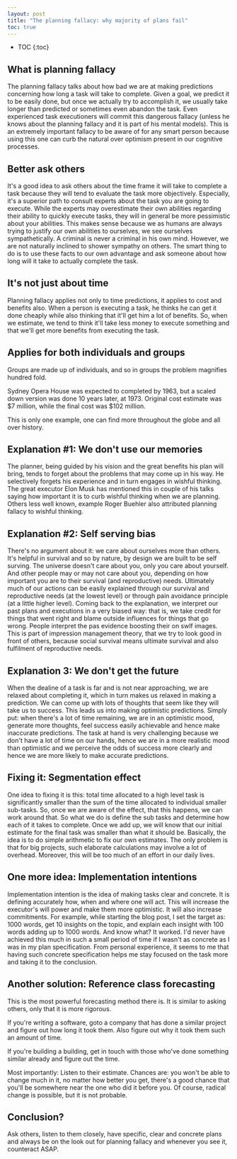 ```yaml
---
layout: post
title: "The planning fallacy: why majority of plans fail"
toc: true
---
```


* TOC
{:toc}

## What is planning fallacy

The planning fallacy talks about how bad we are at making predictions concerning how long a task will take to complete. Given a goal, we predict it to be easily done, but once we actually try to accomplish it, we usually take longer than predicted or sometimes even abandon the task. Even experienced task executioners will commit this dangerous fallacy  (unless he knows about the planning fallacy and it is part of his mental models). This is an extremely important fallacy to be aware of for any smart person because using this one can curb the natural over optimism present in our cognitive processes.

## Better ask others 

It's a good idea to ask others about the time frame it will take to complete a task because they will tend to evaluate the task more objectively. Especially, it's a superior path to consult experts about the task you are going to execute. While the experts may overestimate their own abilities regarding their ability to quickly execute tasks, they will in general be more pessimistic about your abilities. This makes sense because we as humans are always trying to justify our own abilities to ourselves, we see ourselves sympathetically. A criminal is never a criminal in his own mind. However, we are not naturally inclined to shower sympathy on others. The smart thing to do is to use these facts to our own advantage and ask someone about how long will it take to actually complete the task.

## It's not just about time

Planning fallacy applies not only to time predictions, it applies to cost and benefits also. When a person is executing a task, he thinks he can get it done cheaply while also thinking that it'll get him a lot of benefits. So, when we estimate, we tend to think it'll take less money to execute something and that we'll get more benefits from executing the task. 

## Applies for both individuals and groups

Groups are made up of individuals, and so in groups the problem magnifies hundred fold. 	

Sydney Opera House was expected to completed by 1963, but a scaled down version was done 10 years later, at 1973. Original cost estimate was $7 million, while the final cost was $102 million. 

This is only one example, one can find more throughout the globe and all over history. 

## Explanation #1: We don't use our memories

The planner, being guided by his vision and the great benefits his plan will bring, tends to forget about the problems that may come up in his way. He selectively forgets his experience and in turn engages in wishful thinking. The great executor Elon Musk has mentioned this in couple of his talks saying how important it is to curb wishful thinking when we are planning. Others less well known, example Roger Buehler also attributed planning fallacy to wishful thinking.

## Explanation #2: Self serving bias

There's no argument about it: we care about ourselves more than others. It's helpful in survival and so by nature, by design we are built to be self surving. The universe doesn't care about you, only you care about yourself. And other people may or may not care about you, depending on how important you are to their survival (and reproductive) needs. Ultimately much of our actions can be easily explained through our survival and reproductive needs (at the lowest level) or through pain avoidance principle (at a little higher level). Coming back to the explanation, we interpret our past plans and executions in a very biased way: that is, we take credit for things that went right and blame outside influences for things that go wrong. People interpret the pas evidence boosting their on swlf images. This is part of impression management theory, that we try to look good in front of others, because social survival means ultimate survival and also fulfilment of reproductive needs.

## Explanation 3: We don't get the future

When the dealine of a task is far and is not near approaching, we are relaxed about completing it, which in turn makes us relaxed in making a prediction. We can come up with lots of thoughts that seem like they will take us to success. This leads us into making optimistic predictions. Simply put: when there's a lot of time remaining, we are in an optimistic mood, generate more thoughts, feel success easily achievable and hence make inaccurate predictions. The task at hand is very challenging because we don't have a lot of time on our hands, hence we are in a more realistic mood than optimistic and we perceive the odds of success more clearly and hence we are more likely to make accurate predictions.

## Fixing it: Segmentation effect

One idea to fixing it is this: total time allocated to a high level task is significantly smaller than the sum of the time allocated to individual smaller sub-tasks. So, once we are aware of the effect, that this happens, we can work around that. So what we do is define the sub tasks and determine how each of it takes to complete. Once we add up, we will know that our initial estimate for the final task was smaller than what it should be. Basically, the idea is to do simple arithmetic to fix our own estimates. The only problem is that for big projects, such elaborate calculations may involve a lot of overhead. Moreover, this will be too much of an effort in our daily lives.

## One more idea: Implementation intentions

Implementation intention is the idea of making tasks clear and concrete. It is defining accurately how, when and where one will act. This will increase the executor's will power and make them more optimistic. It will also increase commitments. For example, while starting the blog post, I set the target as: 1000 words, get 10 insights on the topic, and explain each insight with 100 words adding up to 1000 words. And know what? It worked. I'd never have achieved this much in such a small period of time if I wasn't as concrete as I was in my plan specification. From personal experience, it seems to me that having such concrete specification helps me stay focused on the task more and taking it to the conclusion. 

## Another solution: Reference class forecasting

This is the most powerful forecasting method there is. It is similar to asking others, only that it is more rigorous.

If you're writing a software, goto a company that has done a similar project and figure out how long it took them. Also figure out why it took them such an amount of time.

If you're building a building, get in touch with those who've done something similar already and figure out the time.

Most importantly: Listen to their estimate. Chances are: you won't be able to change much in it, no matter how better you get, there's a good chance that you'll be somewhere near the one who did it before you. Of course, radical change is possible, but it is not probable.



## Conclusion?

Ask others, listen to them closely, have specific, clear and concrete plans and always be on the look out for planning fallacy and whenever you see it, counteract ASAP.
